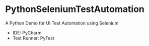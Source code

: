 # PythonSeleniumTestAutomation
A Python Demo for UI Test Automation using Selenium
- IDE: PyCharm
- Test Runner: PyTest
